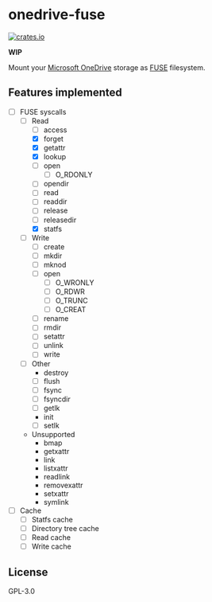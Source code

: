 # onedrive-fuse

[![crates.io](https://img.shields.io/crates/v/onedrive-fuse.svg)](https://crates.io/crates/onedrive-fuse)

**WIP**

Mount your [Microsoft OneDrive][onedrive] storage as [FUSE] filesystem.

[onedrive]: https://products.office.com/en-us/onedrive/online-cloud-storage
[FUSE]: https://github.com/libfuse/libfuse

## Features implemented

- [ ] FUSE syscalls
  - [ ] Read
    - [ ] access
    - [x] forget
    - [x] getattr
    - [x] lookup
    - [ ] open
      - [ ] O_RDONLY
    - [ ] opendir
    - [ ] read
    - [ ] readdir
    - [ ] release
    - [ ] releasedir
    - [x] statfs
  - [ ] Write
    - [ ] create
    - [ ] mkdir
    - [ ] mknod
    - [ ] open
      - [ ] O_WRONLY
      - [ ] O_RDWR
      - [ ] O_TRUNC
      - [ ] O_CREAT
    - [ ] rename
    - [ ] rmdir
    - [ ] setattr
    - [ ] unlink
    - [ ] write
  - [ ] Other
    - destroy
    - [ ] flush
    - [ ] fsync
    - [ ] fsyncdir
    - [ ] getlk
    - init
    - [ ] setlk
  - Unsupported
    - bmap
    - getxattr
    - link
    - listxattr
    - readlink
    - removexattr
    - setxattr
    - symlink
- [ ] Cache
  - [ ] Statfs cache
  - [ ] Directory tree cache
  - [ ] Read cache
  - [ ] Write cache

## License

GPL-3.0
